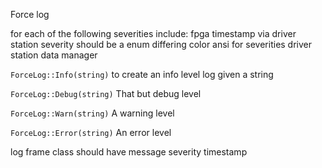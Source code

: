 Force log

for each of the following severities include:
fpga timestamp via driver station
severity should be a enum
differing color ansi for severities
driver station data manager

`ForceLog::Info(string)` to create an info level log given a string

`ForceLog::Debug(string)` That but debug level

`ForceLog::Warn(string)` A warning level 

`ForceLog::Error(string)` An error level


log frame class should have
message 
severity
timestamp